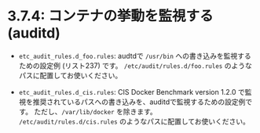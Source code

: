 # **3.7.4**: コンテナの挙動を監視する (auditd)

* `etc_audit_rules.d_foo.rules`: audtdで `/usr/bin` への書き込みを監視するための設定例 (リスト237) です。
  `/etc/audit/rules.d/foo.rules` のようなパスに配置してお使いください。

* `etc_audit_rules.d_cis.rules`: CIS Docker Benchmark version 1.2.0 で監視を推奨されているパスへの書き込みを、auditdで監視するための設定例です。
  ただし、`/var/lib/docker` を除きます。
  `/etc/audit/rules.d/cis.rules` のようなパスに配置してお使いください。
